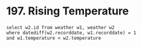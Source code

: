 # 197. Rising Temperature
####
```
select w2.id from weather w1, weather w2 
where datediff(w2.recorddate, w1.recorddate) = 1 
and w1.temperature < w2.temperature
```
